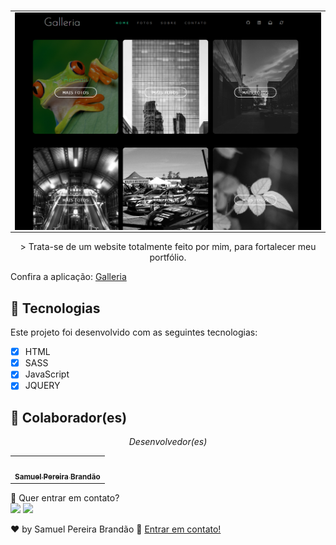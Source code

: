 #
<table align="center">
    <tr>
        <td>
            <img src="./img/home.png" width="500px" alt="imagagem-do-site" align="center">
        </td>
    </tr>

</table>


<p align="center"> > Trata-se de um website totalmente feito por mim, para fortalecer meu portfólio.</p>

 <p align="left">Confira a aplicação: <a href="https://a-galleria.vercel.app/index.html" target="_blank"> Galleria <a/></p>


## 🚀 Tecnologias
Este projeto foi desenvolvido com as seguintes tecnologias:
    
- [x] HTML
- [x] SASS
- [x] JavaScript
- [x] JQUERY

## 🤝 Colaborador(es)
<em > <p align="center">Desenvolvedor(es)</p> </em>

<table align="center">
  <tr align="center">
    <td align="center">
      <a href="#">
        <img src="https://avatars.githubusercontent.com/u/89025317?s=400&u=5101aea74c08cb71402f11ed03a1ab666f208120&v=4" width="100px;" alt=""/><br>
        <sub>
          <b>Samuel Pereira Brandão</b>
        </sub>
      </a>
    </td>
    
</table>
    
  
💬 Quer entrar em contato?
  <br>
  <a href="https://api.whatsapp.com/send/?phone=%2B5511981175506&text&app_absent=0" target="_blank"><img src="https://img.shields.io/badge/WhatsApp-25D366?style=for-the-badge&logo=whatsapp&logoColor=white" target="_blank"></a>
  <a href = "mailto:samuelpbrandao58@gmail.com"><img src="https://img.shields.io/badge/-Gmail-%23333?style=for-the-badge&logo=gmail&logoColor=white" target="_blank"></a>


♥ by Samuel Pereira Brandão :wave: <a href="https://github.com/SamuelPereiraBrandao">Entrar em contato!</a>
